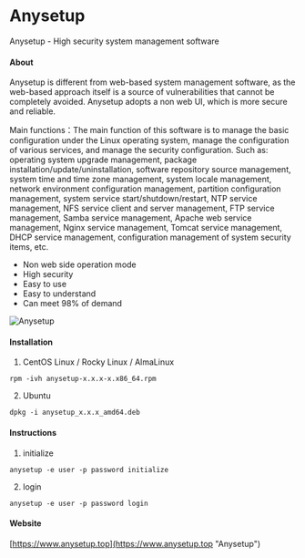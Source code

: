 # Anysetup

Anysetup - High security system management software

#### About

Anysetup is different from web-based system management software, as the web-based approach itself is a source of vulnerabilities that cannot be completely avoided. Anysetup adopts a non web UI, which is more secure and reliable.

Main functions：The main function of this software is to manage the basic configuration under the Linux operating system, manage the configuration of various services, and manage the security configuration. Such as: operating system upgrade management, package installation/update/uninstallation, software repository source management, system time and time zone management, system locale management, network environment configuration management, partition configuration management, system service start/shutdown/restart, NTP service management, NFS service client and server management, FTP service management, Samba service management, Apache web service management, Nginx service management, Tomcat service management, DHCP service management, configuration management of system security items, etc.

 - Non web side operation mode
 - High security
 - Easy to use
 - Easy to understand
 - Can meet 98% of demand

![Anysetup](https://www.anysetup.top/images/section-image-1.png "Anysetup")

#### Installation

1. CentOS Linux / Rocky Linux / AlmaLinux
```
rpm -ivh anysetup-x.x.x-x.x86_64.rpm
```

2. Ubuntu
```
dpkg -i anysetup_x.x.x_amd64.deb
```

#### Instructions

1. initialize
```
anysetup -e user -p password initialize
```

2. login
```
anysetup -e user -p password login
```

#### Website

[https://www.anysetup.top](https://www.anysetup.top "Anysetup")


